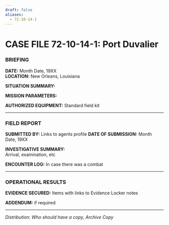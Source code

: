 ```yaml
---
draft: false
aliases:
  - 72-10-14-1
---
```


# CASE FILE 72-10-14-1: Port Duvalier

### BRIEFING

**DATE:** Month Date, 19XX  
**LOCATION:** New Orleans, Louisiana

**SITUATION SUMMARY:**  


**MISSION PARAMETERS:**


**AUTHORIZED EQUIPMENT:** Standard field kit

---

### FIELD REPORT

**SUBMITTED BY:** Links to agents profile 
**DATE OF SUBMISSION:** Month Date, 19XX

**INVESTIGATIVE SUMMARY:**  
Arrival, examination, etc

**ENCOUNTER LOG:** 
In case there was a combat

---

### OPERATIONAL RESULTS

**EVIDENCE SECURED:**
Items with links to Evidence Locker notes

**ADDENDUM:** if required

---

_Distribution: Who should have a copy, Archive Copy_